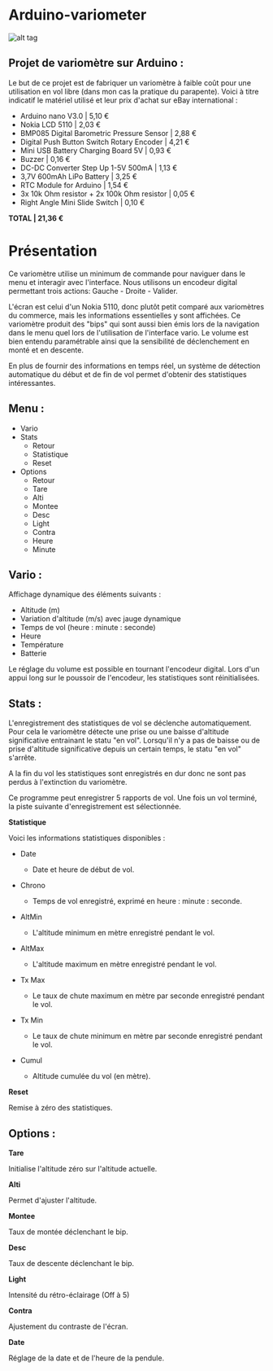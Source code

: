 Arduino-variometer
==================

![alt tag](https://raw.github.com/sinseman/Arduino-variometer/blob/master/Variometer.png)


Projet de variomètre sur Arduino :
--------------

Le but de ce projet est de fabriquer un variomètre à faible coût pour une utilisation en vol libre (dans mon cas la pratique du parapente).
Voici à titre indicatif le matériel utilisé et leur prix d'achat sur eBay international :

- Arduino nano V3.0	| 5,10 €
- Nokia LCD 5110 | 2,03 €
- BMP085 Digital Barometric Pressure Sensor	| 2,88 €
- Digital Push Button Switch Rotary Encoder	| 4,21 €
- Mini USB Battery Charging Board 5V | 0,93 €
- Buzzer | 0,16 €
- DC-DC Converter Step Up 1-5V 500mA | 1,13 €
- 3,7V 600mAh LiPo Battery | 3,25 €
- RTC Module for Arduino | 1,54 €
- 3x 10k Ohm resistor + 2x 100k Ohm resistor | 0,05 €
- Right Angle Mini Slide Switch | 0,10 €	
	
**TOTAL	| 21,36 €**


Présentation
==================

Ce variomètre utilise un minimum de commande pour naviguer dans le menu et interagir avec l'interface. Nous utilisons un encodeur digital permettant trois actions: Gauche - Droite - Valider.

L'écran est celui d'un Nokia 5110, donc plutôt petit comparé aux variomètres du commerce, mais les informations essentielles y sont affichées. Ce variomètre produit des "bips" qui sont aussi bien émis lors de la navigation dans le menu quel lors de l'utilisation de l'interface vario. 
Le volume est bien entendu paramétrable ainsi que la sensibilité de déclenchement en monté et en descente.

En plus de fournir des informations en temps réel, un système de détection automatique du début et de fin de vol permet d'obtenir des statistiques intéressantes.


Menu :
--------------

- Vario
- Stats
	- Retour
	- Statistique
	- Reset
- Options
	- Retour
	- Tare
	- Alti
	- Montee
	- Desc
	- Light
	- Contra
	- Heure
	- Minute

Vario :
--------------

Affichage dynamique des éléments suivants :

- Altitude (m)
- Variation d'altitude (m/s) avec jauge dynamique
- Temps de vol (heure : minute : seconde)
- Heure
- Température
- Batterie

Le réglage du volume est possible en tournant l'encodeur digital.
Lors d'un appui long sur le poussoir de l'encodeur, les statistiques sont réinitialisées.


Stats :
--------------

L'enregistrement des statistiques de vol se déclenche automatiquement.
Pour cela le variomètre détecte une prise ou une baisse d'altitude significative entrainant le statu "en vol".
Lorsqu'il n'y a pas de baisse ou de prise d'altitude significative depuis un certain temps, le statu "en vol" s'arrête.

A la fin du vol les statistiques sont enregistrés en dur donc ne sont pas perdus à l'extinction du variomètre.

Ce programme peut enregistrer 5 rapports de vol. Une fois un vol terminé, la piste suivante d'enregistrement est sélectionnée.


**Statistique**

Voici les informations statistiques disponibles :

- Date
	- Date et heure de début de vol.

- Chrono
	- Temps de vol enregistré, exprimé en heure : minute : seconde.

- AltMin
	- L'altitude minimum en mètre enregistré pendant le vol.

- AltMax
	- L'altitude maximum en mètre enregistré pendant le vol.

- Tx Max
	- Le taux de chute maximum en mètre par seconde enregistré pendant le vol.

- Tx Min
	- Le taux de chute minimum en mètre par seconde enregistré pendant le vol.

- Cumul
	- Altitude cumulée du vol (en mètre).

**Reset**

Remise à zéro des statistiques.


Options :
--------------

**Tare**

Initialise l'altitude zéro sur l'altitude actuelle.

**Alti**

Permet d'ajuster l'altitude.

**Montee**

Taux de montée déclenchant le bip.

**Desc**

Taux de descente déclenchant le bip.

**Light**

Intensité du rétro-éclairage (Off à 5)

**Contra**

Ajustement du contraste de l'écran.

**Date**

Réglage de la date et de l'heure de la pendule.